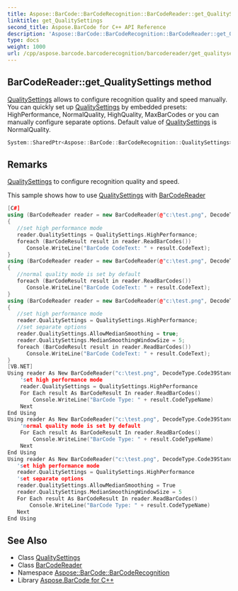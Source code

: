 ```yaml
---
title: Aspose::BarCode::BarCodeRecognition::BarCodeReader::get_QualitySettings method
linktitle: get_QualitySettings
second_title: Aspose.BarCode for C++ API Reference
description: 'Aspose::BarCode::BarCodeRecognition::BarCodeReader::get_QualitySettings method. QualitySettings allows to configure recognition quality and speed manually. You can quickly set up QualitySettings by embedded presets: HighPerformance, NormalQuality, HighQuality, MaxBarCodes or you can manually configure separate options. Default value of QualitySettings is NormalQuality in C++.'
type: docs
weight: 1000
url: /cpp/aspose.barcode.barcoderecognition/barcodereader/get_qualitysettings/
---
```

## BarCodeReader::get_QualitySettings method


[QualitySettings](../../qualitysettings/) allows to configure recognition quality and speed manually. You can quickly set up [QualitySettings](../../qualitysettings/) by embedded presets: HighPerformance, NormalQuality, HighQuality, MaxBarCodes or you can manually configure separate options. Default value of [QualitySettings](../../qualitysettings/) is NormalQuality.

```cpp
System::SharedPtr<Aspose::BarCode::BarCodeRecognition::QualitySettings> Aspose::BarCode::BarCodeRecognition::BarCodeReader::get_QualitySettings()
```

## Remarks


[QualitySettings](../../qualitysettings/) to configure recognition quality and speed. 

This sample shows how to use [QualitySettings](../../qualitysettings/) with [BarCodeReader](../)
```cpp
[C#]
using (BarCodeReader reader = new BarCodeReader(@"c:\test.png", DecodeType.Code39Standard, DecodeType.Code128))
{
   //set high performance mode
   reader.QualitySettings = QualitySettings.HighPerformance;
   foreach (BarCodeResult result in reader.ReadBarCodes())
      Console.WriteLine("BarCode CodeText: " + result.CodeText);
}
using (BarCodeReader reader = new BarCodeReader(@"c:\test.png", DecodeType.Code39Standard, DecodeType.Code128))
{
   //normal quality mode is set by default
   foreach (BarCodeResult result in reader.ReadBarCodes())
      Console.WriteLine("BarCode CodeText: " + result.CodeText);
}
using (BarCodeReader reader = new BarCodeReader(@"c:\test.png", DecodeType.Code39Standard, DecodeType.Code128))
{
   //set high performance mode
   reader.QualitySettings = QualitySettings.HighPerformance;
   //set separate options
   reader.QualitySettings.AllowMedianSmoothing = true;
   reader.QualitySettings.MedianSmoothingWindowSize = 5;
   foreach (BarCodeResult result in reader.ReadBarCodes())
      Console.WriteLine("BarCode CodeText: " + result.CodeText);
}
[VB.NET]
Using reader As New BarCodeReader("c:\test.png", DecodeType.Code39Standard, DecodeType.Code128)
    'set high performance mode
    reader.QualitySettings = QualitySettings.HighPerformance
    For Each result As BarCodeResult In reader.ReadBarCodes()
        Console.WriteLine("BarCode Type: " + result.CodeTypeName)
    Next
End Using
Using reader As New BarCodeReader("c:\test.png", DecodeType.Code39Standard, DecodeType.Code128)
    'normal quality mode is set by default
    For Each result As BarCodeResult In reader.ReadBarCodes()
        Console.WriteLine("BarCode Type: " + result.CodeTypeName)
    Next
End Using
Using reader As New BarCodeReader("c:\test.png", DecodeType.Code39Standard, DecodeType.Code128)
   'set high performance mode
   reader.QualitySettings = QualitySettings.HighPerformance
   'set separate options
   reader.QualitySettings.AllowMedianSmoothing = True
   reader.QualitySettings.MedianSmoothingWindowSize = 5
   For Each result As BarCodeResult In reader.ReadBarCodes()
       Console.WriteLine("BarCode Type: " + result.CodeTypeName)
   Next
End Using
```

## See Also

* Class [QualitySettings](../../qualitysettings/)
* Class [BarCodeReader](../)
* Namespace [Aspose::BarCode::BarCodeRecognition](../../)
* Library [Aspose.BarCode for C++](../../../)

